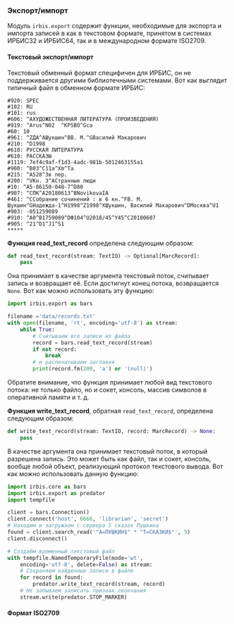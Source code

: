 ### Экспорт/импорт

Модуль `irbis.export` содержит функции, необходимые для экспорта и импорта записей в как в текстовом формате, принятом в системах ИРБИС32 и ИРБИС64, так и в международном формате ISO2709.

#### Текстовый экспорт/импорт

Текстовый обменный формат специфичен для ИРБИС, он не поддерживается другими библиотечными системами. Вот как выглядит типичный файл в обменном формате ИРБИС:

```
#920: SPEC
#102: RU
#101: rus
#606: ^AХУДОЖЕСТВЕННАЯ ЛИТЕРАТУРА (ПРОИЗВЕДЕНИЯ)
#919: ^Arus^N02  ^KPSBO^Gca
#60: 10
#961: ^ZДА^AШукшин^BВ. М.^GВасилий Макарович
#210: ^D1998
#610: РУССКАЯ ЛИТЕРАТУРА
#610: РАССКАЗЫ
#1119: 7ef4c9af-f1d3-4adc-981b-5012463155a1
#900: ^B03^C11a^Xm^Ta
#215: ^A528^3в пер.
#200: ^VКн. 3^AСтранные люди
#10: ^A5-86150-048-7^D80
#907: ^CПК^A20180613^BNovikovaIA
#461: ^CСобрание сочинений : в 6 кн.^FВ. М. Шукшин^GНадежда-1^H1998^Z1998^XШукшин, Василий Макарович^DМосква^U1
#903: -051259089
#910: ^A0^B1759089^DФ104^U2018/45^Y45^C20180607
#905: ^21^D1^J1^S1
*****
```

**Функция read_text_record** определена следующим образом:

```python
def read_text_record(stream: TextIO) -> Optional[MarcRecord]:
    pass
```

Она принимает в качестве аргумента текстовый поток, считывает запись и возвращает её. Если достигнут конец потока, возвращается `None`. Вот как можно использовать эту функцию:

```python
import irbis.export as bars

filename ='data/records.txt'
with open(filename, 'rt', encoding='utf-8') as stream:
    while True:
        # Считываем все записи из файла
        record = bars.read_text_record(stream)
        if not record:
            break
        # и распечатываем заглавия
        print(record.fm(200, 'a') or '(null)')
```

Обратите внимание, что функция принимает любой вид текстового потока: не только файло, но и сокет, консоль, массив символов в оперативной памяти и т. д.

**Функция write_text_record**, обратная `read_text_record`, определена следующим образом:

```python
def write_text_record(stream: TextIO, record: MarcRecord) -> None:
    pass
```

В качестве аргумента она принимает текстовый поток, в который разрешена запись. Это может быть как файл, так и сокет, консоль, вообще любой объект, реализующий протокол текстового вывода. Вот как можно использовать данную функцию:

```python
import irbis.core as bars
import irbis.export as predator
import tempfile

client = bars.Connection()
client.connect('host', 6666, 'librarian', 'secret')
# Находим и загружаем с сервера 5 сказок Пушкина
found = client.search_read('"A=ПУШКИН$" * "T=СКАЗКИ$"', 5)
client.disconnect()

# Создаём временный текстовый файл
with tempfile.NamedTemporaryFile(mode='wt', 
    encoding='utf-8', delete=False) as stream:
    # Сохраняем найденные записи в файле
    for record in found:
        predator.write_text_record(stream, record)
    # Не забываем записать признак окончания 
    stream.write(predator.STOP_MARKER)
```

#### Формат ISO2709


